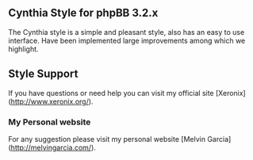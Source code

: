 ## Cynthia Style for phpBB 3.2.x

The Cynthia style is a simple and pleasant style, also has an easy to use interface.
Have been implemented large improvements among which we highlight.

## Style Support

If you have questions or need help you can visit my official site [Xeronix] (http://www.xeronix.org/).

### My Personal website

For any suggestion please visit my personal website [Melvin Garcia] (http://melvingarcia.com/).

